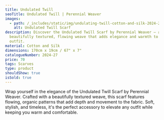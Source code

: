 ```yaml
---
title: Undulated Twill
seoTitle: Undulated Twill | Perennial Weaver
images:
  - path: /_includes/static/img/undulating-twill-cotton-and-silk-2024-27-£70.avif
    alt: Undulated Twill Scarf
description: Discover the Undulated Twill Scarf by Perennial Weaver – a
  beautifully textured, flowing weave that adds elegance and warmth to any
  outfit.
material: Cotton and Silk
dimensions: 170cm x 19cm / 67" x 7"
catalogueNumber: 2024-27
price: 70
tags: Scarves
type: product
shouldShow: true
isSold: true
---
```

Wrap yourself in the elegance of the Undulated Twill Scarf by Perennial Weaver. Crafted with a beautifully textured weave, this scarf features flowing, organic patterns that add depth and movement to the fabric. Soft, stylish, and timeless, it's the perfect accessory to elevate any outfit while keeping you warm and comfortable.
